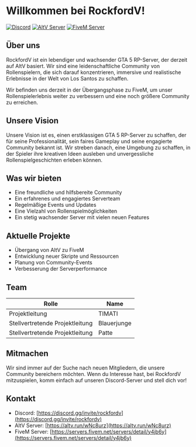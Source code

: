 # Willkommen bei RockfordV!

[![Discord](https://img.shields.io/discord/1094985840805040211?label=Discord&logo=discord)](https://discord.gg/invite/rockfordv)
[![AltV Server](https://img.shields.io/badge/AltV%20Server-Verbinden-blue)](https://altv.run/wNc8urz)
[![FiveM Server](https://img.shields.io/badge/FiveM%20Server-Verbinden-blue)](https://servers.fivem.net/servers/detail/y4jb6y)

## Über uns

RockfordV ist ein lebendiger und wachsender GTA 5 RP-Server, der derzeit auf AltV basiert. Wir sind eine leidenschaftliche Community von Rollenspielern, die sich darauf konzentrieren, immersive und realistische Erlebnisse in der Welt von Los Santos zu schaffen.

Wir befinden uns derzeit in der Übergangsphase zu FiveM, um unser Rollenspielerlebnis weiter zu verbessern und eine noch größere Community zu erreichen.

## Unsere Vision

Unsere Vision ist es, einen erstklassigen GTA 5 RP-Server zu schaffen, der für seine Professionalität, sein faires Gameplay und seine engagierte Community bekannt ist. Wir streben danach, eine Umgebung zu schaffen, in der Spieler ihre kreativen Ideen ausleben und unvergessliche Rollenspielgeschichten erleben können.

## Was wir bieten

* Eine freundliche und hilfsbereite Community
* Ein erfahrenes und engagiertes Serverteam
* Regelmäßige Events und Updates
* Eine Vielzahl von Rollenspielmöglichkeiten
* Ein stetig wachsender Server mit vielen neuen Features

## Aktuelle Projekte

* Übergang von AltV zu FiveM
* Entwicklung neuer Skripte und Ressourcen
* Planung von Community-Events
* Verbesserung der Serverperformance

## Team

| Rolle | Name |
|---|---|
| Projektleitung | TIMATI |
| Stellvertretende Projektleitung | Blauerjunge |
| Stellvertretende Projektleitung | Patte |

## Mitmachen

Wir sind immer auf der Suche nach neuen Mitgliedern, die unsere Community bereichern möchten. Wenn du Interesse hast, bei RockfordV mitzuspielen, komm einfach auf unseren Discord-Server und stell dich vor!

## Kontakt

* Discord: [https://discord.gg/invite/rockfordv](https://discord.gg/invite/rockfordv)
* AltV Server: [https://altv.run/wNc8urz](https://altv.run/wNc8urz)
* FiveM Server: [https://servers.fivem.net/servers/detail/y4jb6y](https://servers.fivem.net/servers/detail/y4jb6y)

<!---
## Social Media

* \[Platzhalter für Social-Media-Links]

## Code of Conduct

* \[Platzhalter für Verhaltenskodex]
--->
